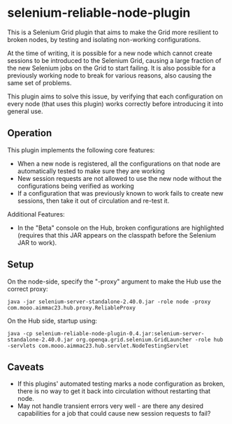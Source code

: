selenium-reliable-node-plugin
=============================

This is a Selenium Grid plugin that aims to make the Grid more resilient to broken nodes, by testing and isolating non-working configurations.

At the time of writing, it is possible for a new node which cannot create sessions to be introduced to the Selenium Grid, causing a large fraction of the new
Selenium jobs on the Grid to start failing. It is also possible for a previously working node to break for various reasons, also causing the same set of problems.

This plugin aims to solve this issue, by verifying that each configuration on every node (that uses this plugin) works correctly before introducing it into general use.

## Operation

This plugin implements the following core features:

 * When a new node is registered, all the configurations on that node are automatically tested to make sure they are working
 * New session requests are not allowed to use the new node without the configurations being verified as working
 * If a configuration that was previously known to work fails to create new sessions, then take it out of circulation and re-test it.

Additional Features:

 * In the "Beta" console on the Hub, broken configurations are highlighted (requires that this JAR appears on the classpath before the Selenium JAR to work).

## Setup

On the node-side, specify the "-proxy" argument to make the Hub use the correct proxy:

    java -jar selenium-server-standalone-2.40.0.jar -role node -proxy com.mooo.aimmac23.hub.proxy.ReliableProxy

On the Hub side, startup using:

    java -cp selenium-reliable-node-plugin-0.4.jar:selenium-server-standalone-2.40.0.jar org.openqa.grid.selenium.GridLauncher -role hub -servlets com.mooo.aimmac23.hub.servlet.NodeTestingServlet

## Caveats

 * If this plugins' automated testing marks a node configuration as broken, there is no way to get it back into circulation without restarting that node.
 * May not handle transient errors very well - are there any desired capabilities for a job that could cause new session requests to fail?
